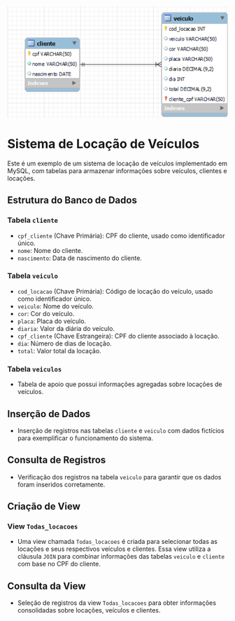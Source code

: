 ![Modelo de Dados](modeloAutomovel.png)

# Sistema de Locação de Veículos

Este é um exemplo de um sistema de locação de veículos implementado em MySQL, com tabelas para armazenar informações sobre veículos, clientes e locações.

## Estrutura do Banco de Dados

### Tabela `cliente`

- `cpf_cliente` (Chave Primária): CPF do cliente, usado como identificador único.
- `nome`: Nome do cliente.
- `nascimento`: Data de nascimento do cliente.

### Tabela `veiculo`

- `cod_locacao` (Chave Primária): Código de locação do veículo, usado como identificador único.
- `veiculo`: Nome do veículo.
- `cor`: Cor do veículo.
- `placa`: Placa do veículo.
- `diaria`: Valor da diária do veículo.
- `cpf_cliente` (Chave Estrangeira): CPF do cliente associado à locação.
- `dia`: Número de dias de locação.
- `total`: Valor total da locação.

### Tabela `veiculos`

- Tabela de apoio que possui informações agregadas sobre locações de veículos.

## Inserção de Dados

- Inserção de registros nas tabelas `cliente` e `veiculo` com dados fictícios para exemplificar o funcionamento do sistema.

## Consulta de Registros

- Verificação dos registros na tabela `veiculo` para garantir que os dados foram inseridos corretamente.

## Criação de View

### View `Todas_locacoes`

- Uma view chamada `Todas_locacoes` é criada para selecionar todas as locações e seus respectivos veículos e clientes. Essa view utiliza a cláusula `JOIN` para combinar informações das tabelas `veiculo` e `cliente` com base no CPF do cliente.

## Consulta da View

- Seleção de registros da view `Todas_locacoes` para obter informações consolidadas sobre locações, veículos e clientes.

